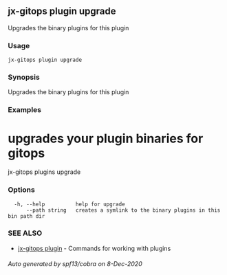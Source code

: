 ## jx-gitops plugin upgrade

Upgrades the binary plugins for this plugin

### Usage

```
jx-gitops plugin upgrade
```

### Synopsis

Upgrades the binary plugins for this plugin

### Examples

  # upgrades your plugin binaries for gitops
  jx-gitops plugins upgrade

### Options

```
  -h, --help          help for upgrade
      --path string   creates a symlink to the binary plugins in this bin path dir
```

### SEE ALSO

* [jx-gitops plugin](jx-gitops_plugin.md)	 - Commands for working with plugins

###### Auto generated by spf13/cobra on 8-Dec-2020
